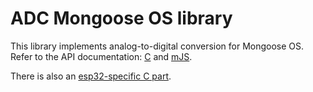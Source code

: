 # ADC Mongoose OS library

This library implements analog-to-digital conversion for Mongoose OS. Refer to
the API documentation: [C](https://mongoose-os.com/docs/api/mgos_adc.h.html)
and [mJS](https://mongoose-os.com/docs/api/api_adc.js.html).

There is also an [esp32-specific C
part](https://mongoose-os.com/docs/api/esp32_adc.h.html).
